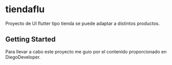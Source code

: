 # tiendaflu

Proyecto de UI flutter tipo tienda se puede adaptar a distintos productos.

## Getting Started

Para llevar a cabo este proyecto me guio por el contenido proporcionado en DiegoDeveloper.